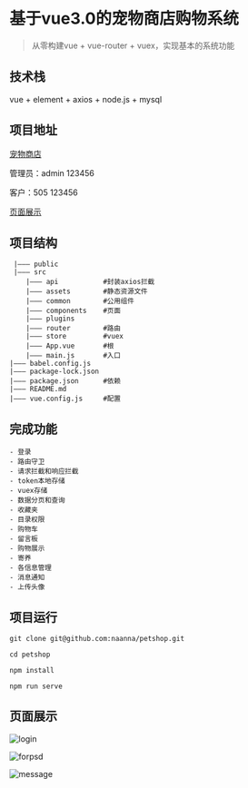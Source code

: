 # 基于vue3.0的宠物商店购物系统
>从零构建vue + vue-router + vuex，实现基本的系统功能

## 技术栈
vue + element + axios + node.js + mysql

## 项目地址
[宠物商店](http://116.62.108.15:3000/)

管理员：admin 123456

客户：505 123456

[页面展示](#页面展示) 
## 项目结构
```
 |——— public
 |——— src
	|——— api           #封装axios拦截
	|——— assets        #静态资源文件
	|——— common        #公用组件
	|——— components    #页面
	|——— plugins
	|——— router        #路由
	|——— store         #vuex
	|——— App.vue       #根
	|——— main.js       #入口
|——— babel.config.js
|——— package-lock.json
|——— package.json      #依赖
|——— README.md
|——— vue.config.js     #配置
```

## 完成功能
```
- 登录
- 路由守卫
- 请求拦截和响应拦截
- token本地存储
- vuex存储
- 数据分页和查询
- 收藏夹
- 目录权限
- 购物车
- 留言板
- 购物展示
- 寄养
- 各信息管理
- 消息通知
- 上传头像

```


## 项目运行
```
git clone git@github.com:naanna/petshop.git

cd petshop

npm install

npm run serve
```

## 页面展示

![login](https://mmzdpicture.oss-cn-hangzhou.aliyuncs.com/login.gif)

![forpsd](https://mmzdpicture.oss-cn-hangzhou.aliyuncs.com/forpsd.gif)

![message](https://mmzdpicture.oss-cn-hangzhou.aliyuncs.com/message.gif)
